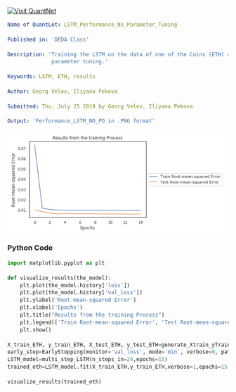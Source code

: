 [<img src="https://github.com/QuantLet/Styleguide-and-FAQ/blob/master/pictures/banner.png" width="888" alt="Visit QuantNet">](http://quantlet.de/)

```yaml
Name of QuantLet: LSTM_Performance_No_Parameter_Tuning

Published in: 'DEDA Class'

Description: 'Training the LSTM on the data of one of the Coins (ETH) and analysing the results on the test set without
              parameter tuning.'

Keywords: LSTM, ETH, results

Author: Georg Velev, Iliyana Pekova

Submitted: Thu, July 25 2019 by Georg Velev, Iliyana Pekova

Output: 'Performance_LSTM_NO_PO in .PNG format'
```

![Picture1](Performance_LSTM_NO_PO.PNG)


### Python Code
```python
import matplotlib.pyplot as plt

def visualize_results(the_model):
    plt.plot(the_model.history['loss'])
    plt.plot(the_model.history['val_loss'])
    plt.ylabel('Root-mean-squared Error')
    plt.xlabel('Epochs')
    plt.title("Results from the training Process")
    plt.legend(['Train Root-mean-squared Error', 'Test Root-mean-squared Error'], loc='center left', bbox_to_anchor=(1, 0.5))
    plt.show()

X_train_ETH, y_train_ETH, X_test_ETH, y_test_ETH=generate_Xtrain_yTrain_Xtest_Ytest(ETH,0.8,24,24)
early_stop=EarlyStopping(monitor='val_loss', mode='min', verbose=0, patience=10, restore_best_weights=True)
LSTM_model=multi_step_LSTM(n_steps_in=24,epochs=15)
trained_eth=LSTM_model.fit(X_train_ETH,y_train_ETH,verbose=1,epochs=15,validation_data=(X_test_ETH,y_test_ETH))

visualize_results(trained_eth)
```
